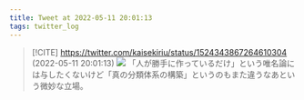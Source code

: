 ```yaml
---
title: Tweet at 2022-05-11 20:01:13
tags: twitter_log
---
```


> [!CITE] https://twitter.com/kaisekiriu/status/1524343867264610304 (2022-05-11 20:01:13)
> ![](https://twitter.com/kaisekiriu/status/1524343867264610304)
> 「人が勝手に作っているだけ」という唯名論には与したくないけど「真の分類体系の構築」というのもまた違うなあという微妙な立場。
